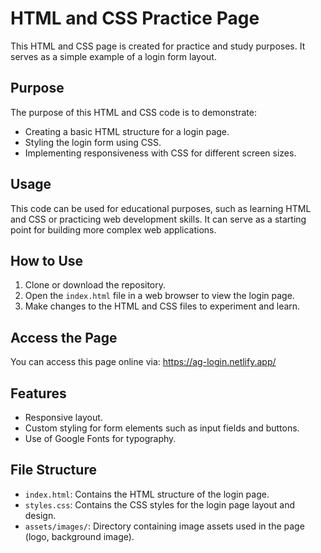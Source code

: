 # HTML and CSS Practice Page

This HTML and CSS page is created for practice and study purposes. It serves as a simple example of a login form layout.

## Purpose
The purpose of this HTML and CSS code is to demonstrate:

- Creating a basic HTML structure for a login page.
- Styling the login form using CSS.
- Implementing responsiveness with CSS for different screen sizes.

## Usage
This code can be used for educational purposes, such as learning HTML and CSS or practicing web development skills. It can serve as a starting point for building more complex web applications.

## How to Use
1. Clone or download the repository.
2. Open the `index.html` file in a web browser to view the login page.
3. Make changes to the HTML and CSS files to experiment and learn.

## Access the Page
You can access this page online via: https://ag-login.netlify.app/

## Features
- Responsive layout.
- Custom styling for form elements such as input fields and buttons.
- Use of Google Fonts for typography.

## File Structure
- `index.html`: Contains the HTML structure of the login page.
- `styles.css`: Contains the CSS styles for the login page layout and design.
- `assets/images/`: Directory containing image assets used in the page (logo, background image).


